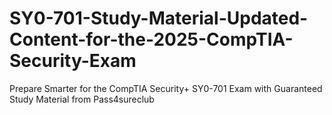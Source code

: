 # SY0-701-Study-Material-Updated-Content-for-the-2025-CompTIA-Security-Exam
  Prepare Smarter for the CompTIA Security+ SY0-701 Exam with Guaranteed Study Material from Pass4sureclub

